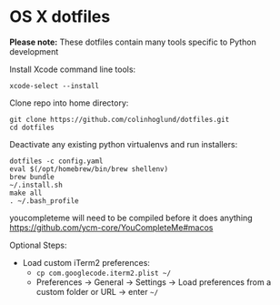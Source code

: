 OS X dotfiles
========
**Please note:** These dotfiles contain many tools specific to Python development

Install Xcode command line tools:

    xcode-select --install

Clone repo into home directory:

    git clone https://github.com/colinhoglund/dotfiles.git
    cd dotfiles

Deactivate any existing python virtualenvs and run installers:

    dotfiles -c config.yaml
    eval $(/opt/homebrew/bin/brew shellenv)
    brew bundle
    ~/.install.sh
    make all
    . ~/.bash_profile

youcompleteme will need to be compiled before it does anything
https://github.com/ycm-core/YouCompleteMe#macos

Optional Steps:
- Load custom iTerm2 preferences:
  - `cp com.googlecode.iterm2.plist ~/`
  - Preferences -> General -> Settings -> Load preferences from a custom folder or URL -> enter `~/`
